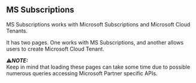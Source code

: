 ## MS Subscriptions

MS Subscriptions works with Microsoft Subscriptions and Microsoft Cloud Tenants.

It has two pages. One works with MS Subscriptions, and another allows users to create Microsoft Cloud Tenant.

:warning:**_NOTE:_**  
Keep in mind that loading these pages can take some time due to possible numerous queries accessing Microsoft Partner specific APIs.